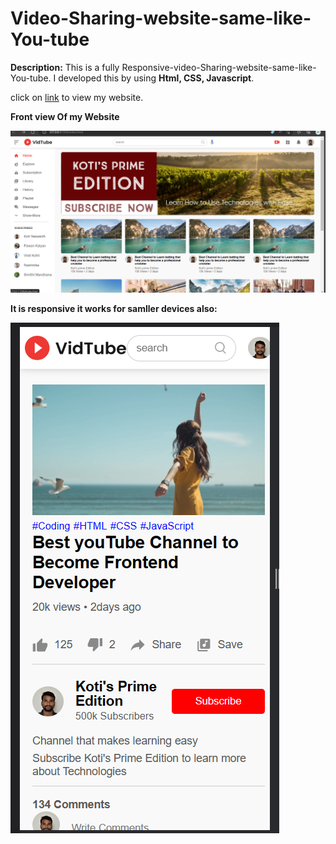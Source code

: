 # Video-Sharing-website-same-like-You-tube
 **Description:** This is a fully Responsive-video-Sharing-website-same-like-You-tube. I developed this by using **Html, CSS, Javascript**.
 
 click on [link](https://video-sharing-website.netlify.app/) to view my website.
 
 
 **Front view Of my Website**
 
 
 ![Font view of my website](https://github.com/yeswanth-koti26/-yeswanth-koti26-Responsive-video-Sharing-website-same-like-You-tube/blob/master/images/front%20view%20of%20my%20website.png)
 
**It is responsive it works for samller devices also:**



![](https://github.com/yeswanth-koti26/-yeswanth-koti26-Responsive-video-Sharing-website-same-like-You-tube/blob/master/images/smaller%20devices.png)
